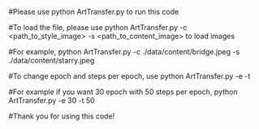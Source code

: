 #Please use python ArtTransfer.py to run this code

#To load the file, please use python ArtTransfer.py -c <path_to_style_image> -s <path_to_content_image> to load images

#For example, python ArtTransfer.py -c ./data/content/bridge.jpeg -s ./data/content/starry.jpeg

#To change epoch and steps per epoch, use python ArtTransfer.py -e <epoch time> -t <steps per epoch>
  
#For example if you want 30 epoch with 50 steps per epoch, python ArtTransfer.py -e 30 -t 50
  
#Thank you for using this code!
